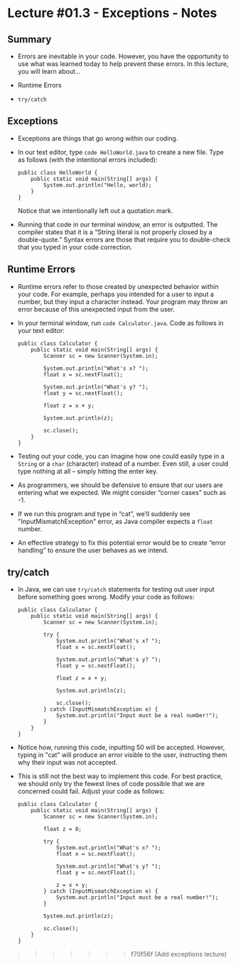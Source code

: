 # Lecture #01.3 - Exceptions - Notes

## Summary

* Errors are inevitable in your code. However, you have the opportunity to use what was learned today to help prevent these errors. In this lecture, you will learn about…

* Runtime Errors
* `try/catch`

## Exceptions

* Exceptions are things that go wrong within our coding.
* In our text editor, type `code HelloWorld.java` to create a new file. Type as follows (with the intentional errors included):

    ```
    public class HelloWorld {
        public static void main(String[] args) {
            System.out.println("Hello, world);
        }
    }
    ```
    Notice that we intentionally left out a quotation mark.
* Running that code in our terminal window, an error is outputted. The compiler states that it is a “String literal is not properly closed by a double-quote.” Syntax errors are those that require you to double-check that you typed in your code correction.

## Runtime Errors

* Runtime errors refer to those created by unexpected behavior within your code. For example, perhaps you intended for a user to input a number, but they input a character instead. Your program may throw an error because of this unexpected input from the user.
* In your terminal window, run `code Calculator.java`. Code as follows in your text editor:

    ```
    public class Calculator {
        public static void main(String[] args) {
            Scanner sc = new Scanner(System.in);

            System.out.println("What's x? ");
            float x = sc.nextFloat();

            System.out.println("What's y? ");
            float y = sc.nextFloat();

            float z = x + y;

            System.out.println(z);

            sc.close();
        }
    }
    ```

* Testing out your code, you can imagine how one could easily type in a `String` or a `char` (character) instead of a number. Even still, a user could type nothing at all – simply hitting the enter key.
* As programmers, we should be defensive to ensure that our users are entering what we expected. We might consider “corner cases” such as -1.
* If we run this program and type in “cat”, we’ll suddenly see "InputMismatchException" error, as Java compiler expects a `float` number.
* An effective strategy to fix this potential error would be to create “error handling” to ensure the user behaves as we intend.

## try/catch

* In Java, we can use `try/catch` statements for testing out user input before something goes wrong. Modify your code as follows:

    ```
    public class Calculator {
        public static void main(String[] args) {
            Scanner sc = new Scanner(System.in);

            try {
                System.out.println("What's x? ");
                float x = sc.nextFloat();
        
                System.out.println("What's y? ");
                float y = sc.nextFloat();
        
                float z = x + y;
        
                System.out.println(z);

                sc.close();
            } catch (InputMismatchException e) {
                System.out.println("Input must be a real number!");
            }
        }
    }
    ```

* Notice how, running this code, inputting 50 will be accepted. However, typing in "cat" will produce an error visible to the user, instructing them why their input was not accepted.
* This is still not the best way to implement this code. For best practice, we should only try the fewest lines of code possible that we are concerned could fail. Adjust your code as follows:

    ```
    public class Calculator {
        public static void main(String[] args) {
            Scanner sc = new Scanner(System.in);

            float z = 0;
            
            try {
                System.out.println("What's x? ");
                float x = sc.nextFloat();
        
                System.out.println("What's y? ");
                float y = sc.nextFloat();
        
                z = x + y;
            } catch (InputMismatchException e) {
                System.out.println("Input must be a real number!");
            }

            System.out.println(z);

            sc.close();
        }
    }
    ```
>>>>>>> f70f56f (Add exceptions lecture)

